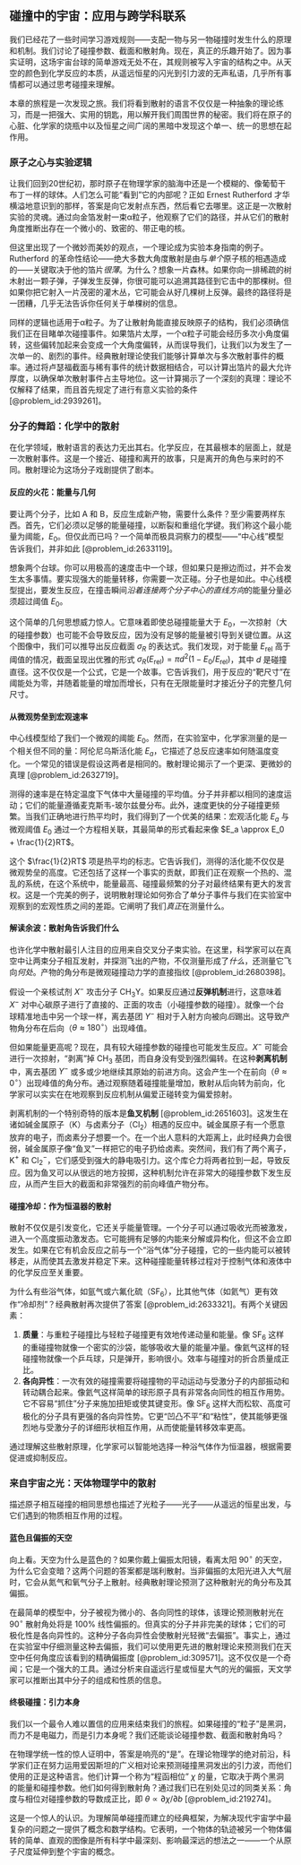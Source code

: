 ## 碰撞中的宇宙：应用与跨学科联系

我们已经花了一些时间学习游戏规则——支配一物与另一物碰撞时发生什么的原理和机制。我们讨论了碰撞参数、截面和散射角。现在，真正的乐趣开始了。因为事实证明，这场宇宙台球的简单游戏无处不在，其规则被写入宇宙的结构之中。从天空的颜色到化学反应的本质，从遥远恒星的闪光到引力波的无声私语，几乎所有事情都可以通过思考碰撞来理解。

本章的旅程是一次发现之旅。我们将看到散射的语言不仅仅是一种抽象的理论练习，而是一把强大、实用的钥匙，用以解开我们周围世界的秘密。我们将在原子的心脏、化学家的烧瓶中以及恒星之间广阔的黑暗中发现这个单一、统一的思想在起作用。

### 原子之心与实验逻辑

让我们回到20世纪初，那时原子在物理学家的脑海中还是一个模糊的、像葡萄干布丁一样的球体。人们怎么可能“看到”它的内部呢？正如 Ernest Rutherford 才华横溢地意识到的那样，答案是向它发射点东西，然后看它去哪里。这正是一次散射实验的灵魂。通过向金箔发射一束α粒子，他观察了它们的路径，并从它们的散射角度推断出存在一个微小的、致密的、带正电的核。

但这里出现了一个微妙而美妙的观点，一个理论成为实验本身指南的例子。Rutherford 的革命性结论——绝大多数大角度散射是由与*单个*原子核的相遇造成的——关键取决于他的箔片*很薄*。为什么？想象一片森林。如果你向一排稀疏的树木射出一颗子弹，子弹发生反弹，你很可能可以追溯其路径到它击中的那棵树。但如果你把它射入一片茂密的灌木丛，它可能会从好几棵树上反弹。最终的路径将是一团糟，几乎无法告诉你任何关于单棵树的信息。

同样的逻辑也适用于α粒子。为了让散射角能直接反映原子的结构，我们必须确信我们正在目睹单次碰撞事件。如果箔片太厚，一个α粒子可能会经历多次小角度偏转，这些偏转加起来会变成一个大角度偏转，从而误导我们，让我们以为发生了一次单一的、剧烈的事件。经典散射理论使我们能够计算单次与多次散射事件的概率。通过将卢瑟福截面与稀有事件的统计数据相结合，可以计算出箔片的最大允许厚度，以确保单次散射事件占主导地位。这一计算揭示了一个深刻的真理：理论不仅解释了结果，而且首先规定了进行有意义实验的条件 [@problem_id:2939261]。

### 分子的舞蹈：化学中的散射

在化学领域，散射语言的表达力无出其右。化学反应，在其最根本的层面上，就是一次散射事件。这是一个接近、碰撞和离开的故事，只是离开的角色与来时的不同。散射理论为这场分子戏剧提供了剧本。

#### 反应的火花：能量与几何

要让两个分子，比如 A 和 B，反应生成新产物，需要什么条件？至少需要两样东西。首先，它们必须以足够的能量碰撞，以断裂和重组化学键。我们称这个最小能量为阈能，$E_0$。但仅此而已吗？一个简单而极具洞察力的模型——“中心线”模型告诉我们，并非如此 [@problem_id:2633119]。

想象两个台球。你可以用极高的速度击中一个球，但如果只是擦边而过，并不会发生太多事情。要实现强大的能量转移，你需要一次正碰。分子也是如此。中心线模型提出，要发生反应，在撞击瞬间*沿着连接两个分子中心的直线方向*的能量分量必须超过阈值 $E_0$。

这个简单的几何思想威力惊人。它意味着即使总碰撞能量大于 $E_0$，一次掠射（大的碰撞参数）也可能不会导致反应，因为没有足够的能量被引导到关键位置。从这个图像中，我们可以推导出反应截面 $\sigma_R$ 的表达式。我们发现，对于能量 $E_{\mathrm{rel}}$ 高于阈值的情况，截面呈现出优雅的形式 $\sigma_R(E_{\mathrm{rel}}) = \pi d^2 (1 - E_0/E_{\mathrm{rel}})$，其中 $d$ 是碰撞直径。这不仅仅是一个公式，它是一个故事。它告诉我们，用于反应的“靶尺寸”在阈能处为零，并随着能量的增加而增长，只有在无限能量时才接近分子的完整几何尺寸。

#### 从微观势垒到宏观速率

中心线模型给了我们一个微观的阈能 $E_0$。然而，在实验室中，化学家测量的是一个相关但不同的量：阿伦尼乌斯活化能 $E_a$，它描述了总反应速率如何随温度变化。一个常见的错误是假设这两者是相同的。散射理论揭示了一个更深、更微妙的真理 [@problem_id:2632719]。

测得的速率是在特定温度下气体中大量碰撞的平均值。分子并非都以相同的速度运动；它们的能量遵循麦克斯韦-玻尔兹曼分布。此外，速度更快的分子碰撞更频繁。当我们正确地进行热平均时，我们得到了一个优美的结果：宏观活化能 $E_a$ 与微观阈值 $E_0$ 通过一个方程相关联，其最简单的形式看起来像 $E_a \approx E_0 + \frac{1}{2}RT$。

这个 $\frac{1}{2}RT$ 项是热平均的标志。它告诉我们，测得的活化能不仅仅是微观势垒的高度。它还包括了这样一个事实的贡献，即我们正在观察一个热的、混乱的系统，在这个系统中，能量最高、碰撞最频繁的分子对最终结果有更大的发言权。这是一个完美的例子，说明散射理论如何弥合了单分子事件与我们在实验室中观察到的宏观性质之间的差距。它阐明了我们*真正*在测量什么。

#### 解读余波：散射角告诉我们什么

也许化学中散射最引人注目的应用来自交叉分子束实验。在这里，科学家可以在真空中让两束分子相互发射，并探测飞出的产物，不仅测量形成了*什么*，还测量它飞向*何处*。产物的角分布是微观碰撞动力学的直接指纹 [@problem_id:2680398]。

假设一个亲核试剂 $X^-$ 攻击分子 $\mathrm{CH_3Y}$。如果反应通过**反弹机制**进行，这意味着 $X^-$ 对中心碳原子进行了直接的、正面的攻击（小碰撞参数的碰撞）。就像一个台球精准地击中另一个球一样，离去基团 $Y^-$ 相对于入射方向被向*后*踢出。这导致产物角分布在后向（$\theta \approx 180^\circ$）出现峰值。

但如果能量更高呢？现在，具有较大碰撞参数的碰撞也可能发生反应。$X^-$ 可能会进行一次掠射，“剥离”掉 $\mathrm{CH_3}$ 基团，而自身没有受到强烈偏转。在这种**剥离机制**中，离去基团 $Y^-$ 或多或少地继续其原始的前进方向。这会产生一个在前向（$\theta \approx 0^\circ$）出现峰值的角分布。通过观察随着碰撞能量增加，散射从后向转为前向，化学家可以实实在在地观察到反应机制从偏爱正碰转变为偏爱掠射。

剥离机制的一个特别奇特的版本是**鱼叉机制** [@problem_id:2651603]。这发生在诸如碱金属原子（K）与卤素分子（Cl$_2$）相遇的反应中。碱金属原子有一个愿意放弃的电子，而卤素分子想要一个。在一个出人意料的大距离上，此时经典力会很弱，碱金属原子像“鱼叉”一样把它的电子扔给卤素。突然间，我们有了两个离子，K$^+$ 和 Cl$_2^-$，它们感受到强大的静电吸引力。这个库仑力将两者拉到一起，导致反应。因为鱼叉可以从很远的地方投掷，这种机制允许在非常大的碰撞参数下发生反应，从而产生巨大的截面和非常强烈的前向峰值产物分布。

#### 碰撞冷却：作为恒温器的散射

散射不仅仅是引发变化，它还关乎能量管理。一个分子可以通过吸收光而被激发，进入一个高度振动激发态。它可能拥有足够的内能来分解或异构化，但这不会立即发生。如果在它有机会反应之前与一个“浴气体”分子碰撞，它的一些内能可以被转移走，从而使其去激发并稳定下来。这种碰撞能量转移过程对于控制气体和液体中的化学反应至关重要。

为什么有些浴气体，如氩气或六氟化硫（SF$_6$），比其他气体（如氦气）更有效作“冷却剂”？经典散射再次提供了答案 [@problem_id:2633321]。有两个关键因素：
1.  **质量**：与重粒子碰撞比与轻粒子碰撞更有效地传递动量和能量。像 SF$_6$ 这样的重碰撞物就像一个密实的沙袋，能够吸收大量的能量冲量。像氦气这样的轻碰撞物就像一个乒乓球，只是弹开，影响很小。效率与碰撞对的折合质量成正比。
2.  **各向异性**：一次有效的碰撞需要将碰撞物的平动运动与受激分子的内部振动和转动耦合起来。像氦气这样简单的球形原子具有非常各向同性的相互作用势。它不容易“抓住”分子来施加扭矩或使其键变形。像 SF$_6$ 这样大而松软、高度可极化的分子具有更强的各向异性势。它更“凹凸不平”和“粘性”，使其能够更强烈地与受激分子的详细形状相互作用，从而使能量转移效率更高。

通过理解这些散射原理，化学家可以智能地选择一种浴气体作为恒温器，根据需要促进或抑制反应。

### 来自宇宙之光：天体物理学中的散射

描述原子相互碰撞的相同思想也描述了光粒子——光子——从遥远的恒星出发，与它们遇到的物质相互作用的过程。

#### 蓝色且偏振的天空

向上看。天空为什么是蓝色的？如果你戴上偏振太阳镜，看离太阳 $90^\circ$ 的天空，为什么它会变暗？这两个问题的答案都是瑞利散射。当非偏振的太阳光进入大气层时，它会从氮气和氧气分子上散射。经典散射理论预测了这种散射光的角分布及其偏振。

在最简单的模型中，分子被视为微小的、各向同性的球体，该理论预测散射光在 $90^\circ$ 散射角处将是 100% 线性偏振的。但真实的分子并非完美的球体；它们的可极化性是各向异性的。这种分子各向异性会使散射光轻微“去偏振”。事实上，通过在实验室中仔细测量这种去偏振，我们可以使用更先进的散射理论来预测我们在天空中任何角度应该看到的精确偏振度 [@problem_id:309571]。这不仅仅是一个奇闻；它是一个强大的工具。通过分析来自遥远行星或恒星大气的光的偏振，天文学家可以推断出其中分子的组成和性质的信息。

#### 终极碰撞：引力本身

我们以一个最令人难以置信的应用来结束我们的旅程。如果碰撞的“粒子”是黑洞，而力不是电磁力，而是引力本身呢？我们还能谈论碰撞参数、截面和散射角吗？

在物理学统一性的惊人证明中，答案是响亮的“是”。在理论物理学的绝对前沿，科学家们正在努力运用爱因斯坦的广义相对论来预测碰撞黑洞发出的引力波，而他们使用的正是这种语言。他们计算一个称为“程函相位” $\chi$ 的量，它取决于两个黑洞的能量和碰撞参数。他们如何得到散射角？通过我们已在别处见过的同类关系：角度与相位对碰撞参数的导数成正比，即 $\theta \propto \partial\chi/\partial b$ [@problem_id:219274]。

这是一个惊人的认识。为理解简单碰撞而建立的经典框架，为解决现代宇宙学中最复杂的问题之一提供了概念和数学结构。它表明，一个物体的轨迹被另一个物体偏转的简单、直观的图像是所有科学中最深刻、影响最深远的想法之一——一个从原子尺度延伸到整个宇宙的概念。
